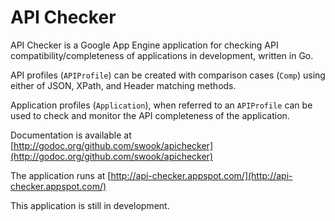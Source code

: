 API Checker
===========

API Checker is a Google App Engine application for checking API compatibility/completeness of applications in development, written in Go.

API profiles (`APIProfile`) can be created with comparison cases (`Comp`) using either of JSON, XPath,
and Header matching methods.

Application profiles (`Application`), when referred to an `APIProfile` can be used to check and monitor the API completeness of the application.

Documentation is available at [http://godoc.org/github.com/swook/apichecker](http://godoc.org/github.com/swook/apichecker)

The application runs at  [http://api-checker.appspot.com/](http://api-checker.appspot.com/)

This application is still in development.
